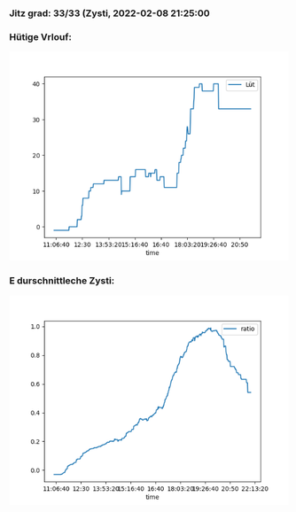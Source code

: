 ### Jitz grad: 33/33 (Zysti, 2022-02-08 21:25:00

### Hütige Vrlouf:
![Graph](Today.png)

### E durschnittleche Zysti:
![Graph](Zysti.png)